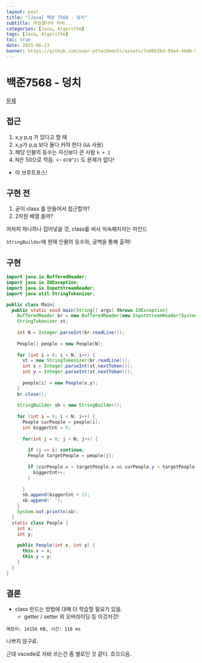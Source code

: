 ```yaml
---
layout: post
title: "[Java] 백준 7568 - 덩치"
subtitle: 며칠했더라 자바...
categories: [Java, Algorithm]
tags: [Java, Algorithm]
toc: true
date: 2025-06-23
banner: https://github.com/user-attachments/assets/7a9663bd-09a4-49db-9b32-edb5adcedc96
---
```



# 백준7568 - 덩치
[문제](https://www.acmicpc.net/problem/7568)


## 접근

1. x,y p,q 가 있다고 할 때 
2. x,y가 p,q 보다 둘다 커야 한다 (`&&` 사용)
3. 해당 인물의 등수는 자신보다 큰 사람 `k + 1`
4. N은 50으로 작음. <- `O(N^2)` 도 문제가 없다!

- 아 브루트포스!

## 구현 전
1. 굳이 class 를 만들어서 접근할까? 
2. 2차원 배열 쓸까?

어차피 하나하나 집어넣을 것, class를 써서 익숙해지자는 마인드

`StringBuilder`에 현재 인물의 등수와, 공백을 통해 출력!

## 구현
```java
import java.io.BufferedReader;
import java.io.IOException;
import java.io.InputStreamReader;
import java.util.StringTokenizer;

public class Main{
  public static void main(String[] args) throws IOException{
    BufferedReader br = new BufferedReader(new InputStreamReader(System.in));
    StringTokenizer st;
      
    int N = Integer.parseInt(br.readLine());
    
    People[] people = new People[N];
    
    for (int i = 0; i < N; i++) {
      st = new StringTokenizer(br.readLine());
      int x = Integer.parseInt(st.nextToken());
      int y = Integer.parseInt(st.nextToken());
      
      people[i] = new People(x,y);
    }
    br.close();
    
    StringBuilder sb = new StringBuilder();
    
    for (int i = 0; i < N; i++) {
      People curPeople = people[i];
      int biggerCnt = 0;
      
      for(int j = 0; j < N; j++) {
        
        if (j == i) continue;
        People targetPeople = people[j];
        
        if (curPeople.x < targetPeople.x && curPeople.y < targetPeople.y) {
          biggerCnt++;
        } 
        
      }  
      sb.append(biggerCnt + 1);
      sb.append(' ');
    }
    System.out.println(sb);
  }
  static class People {
    int x;
    int y; 
    
    public People(int x, int y) {
      this.x = x;
      this.y = y;
    }
  }
}
```

## 결론
- class 만드는 방법에 대해 더 학습할 필요가 있음.
  - getter / setter 외 오버라이딩 등 이것저것! 
  
```
메모리: 14156 KB, 시간: 116 ms
```
나쁘지 않구료.

근데 vscode로 자바 쓰는건 좀 별로인 것 같다.
흐으으음.
